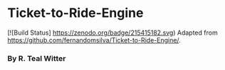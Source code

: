 # Ticket-to-Ride-Engine
[![Build Status] https://zenodo.org/badge/215415182.svg)
Adapted from https://github.com/fernandomsilva/Ticket-to-Ride-Engine/.
### By R. Teal Witter

